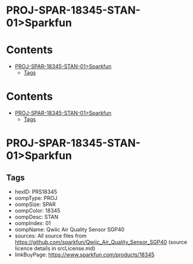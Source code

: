 
PROJ-SPAR-18345-STAN-01>Sparkfun
================================

Contents
========

* [PROJ-SPAR-18345-STAN-01>Sparkfun](#proj-spar-18345-stan-01sparkfun)
	* [Tags](#tags)

Contents
========

* [PROJ-SPAR-18345-STAN-01>Sparkfun](#proj-spar-18345-stan-01sparkfun)
	* [Tags](#tags)

# PROJ-SPAR-18345-STAN-01>Sparkfun

## Tags

- hexID: PRS18345
- oompType: PROJ
- oompSize: SPAR
- oompColor: 18345
- oompDesc: STAN
- oompIndex: 01
- oompName: Qwiic Air Quality Sensor SGP40
- sources: All source files from https://github.com/sparkfun/Qwiic_Air_Quality_Sensor_SGP40 (source licence details in srcLicense.md)
- linkBuyPage: https://www.sparkfun.com/products/18345
